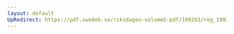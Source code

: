 ```yaml
---
layout: default
UpRedirect: https://pdf.swedeb.se/riksdagen-volumeG-pdf/199293/reg_199293/reg_199293_0111.pdf
---
```

